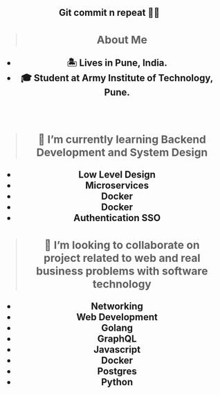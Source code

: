   <h2 align="center">Git commit n repeat 🧑‍🚒
<!-- 
    <h3 align="center">Building Open Source SaaS tools <a href="https://github.com/supareel">@supareel</a></h3>
 -->
  
  <blockquote><h3>About Me</h3></blockquote>
  <ul>
    <li>🏝️ Lives in Pune, India.</li>
    <li>🎓 Student at Army Institute of Technology, Pune.</li>
  </ul>
  <br/>
  <blockquote><h3>🌱 I’m currently learning Backend Development and System Design</h3></blockquote>
  <ul>
    <li>Low Level Design</li>
    <li>Microservices</li>
    <li>Docker</li>
    <li>Docker</li>
    <li>Authentication SSO</li>
  </ul>
  
  <blockquote><h3>👯 I’m looking to collaborate on project related to web and real business problems with software technology</h3></blockquote>

  
  - Networking
  - Web Development
  - Golang
  - GraphQL
  - Javascript
  - Docker
  - Postgres
  - Python
  
  <!--
  **sourabhmandal/sourabhmandal** is a ✨ _special_ ✨ repository because its `README.md` (this file) appears on your GitHub profile.
  
    Here are some ideas to get you started:

    - 🔭 I’m currently working on ...
    - 🌱 I’m currently learning ...
    - 🤔 I’m looking for help with ...
    - 💬 Ask me about ...
    - 📫 How to reach me: ...
    - 😄 Pronouns: ...
    - ⚡ Fun fact: ...
  -->
  
